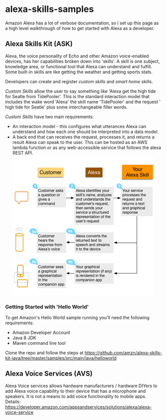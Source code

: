 # alexa-skills-samples

Amazon Alexa has a lot of verbose documentation, so I set up this page as a high level walkthrough of how to get started with Alexa as a developer.

## Alexa Skills Kit (ASK)
Alexa, the voice personality of Echo and other Amazon voice-enabled devices, has her capabilities broken down into 'skills'. A skill is one subject, knowledge area, or functional tool that Alexa can understand and fulfill. Some built-in skills are like getting the weather and getting sports stats. 

Developers can create and register *custom skills* and *smart home* skills.

*Custom Skills* allow the user to say something like 'Alexa get the high tide for Seatle from TidePooler'. This is the standard interaction model that includes the wake word 'Alexa' the skill name 'TidePooler' and the request ' high tide for Seatle' plus some interchangeable filler words.

_Custom Skills_ have two main requirements:

- An interaction model - this configures what utterances Alexa can understand and how each one should be interpreted into a data model.
- A back end that can receives the request, processes it, and returns a result Alexa can speak to the user. This can be hosted as an AWS lambda function or as any web-accessible service that follows the alexa REST API.
![architecture](https://raw.githubusercontent.com/arutnik/alexa-skills-samples/master/images/askarchitecture.png)

### Getting Started with 'Hello World'

To get Amazon's Hello World sample running you'll need the following requirements:

- Amazon Developer Account
- Java 8 JDK
- Maven command line tool

Clone the repo and follow the steps at https://github.com/amzn/alexa-skills-kit-java/tree/master/samples/src/main/java/helloworld

## Alexa Voice Services (AVS)
Alexa Voice services allows hardware manufacturers / hardware DIYers to add Alexa voice capability to their device that has a microphone and speakers. It is not a means to add voice functionality to mobile apps.
Details: https://developer.amazon.com/appsandservices/solutions/alexa/alexa-voice-service

